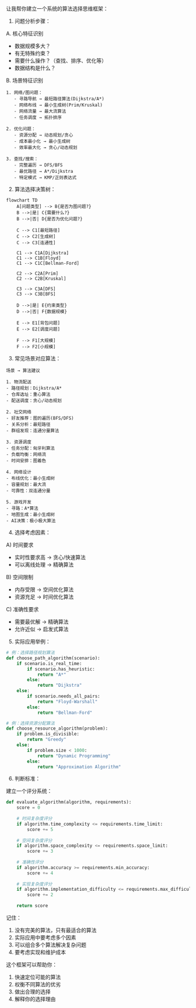让我帮你建立一个系统的算法选择思维框架：

1. 问题分析步骤：

A. 核心特征识别
- 数据规模多大？
- 有无特殊约束？
- 需要什么操作？（查找、排序、优化等）
- 数据结构是什么？

B. 场景特征识别
```
1. 网络/图问题：
   - 寻路导航 → 最短路径算法(Dijkstra/A*)
   - 网络布线 → 最小生成树(Prim/Kruskal)
   - 网络流量 → 最大流算法
   - 任务调度 → 拓扑排序

2. 优化问题：
   - 资源分配 → 动态规划/贪心
   - 成本最小化 → 最小生成树
   - 效率最大化 → 贪心/动态规划

3. 查找/搜索：
   - 完整遍历 → DFS/BFS
   - 最优路径 → A*/Dijkstra
   - 特定模式 → KMP/正则表达式
```

2. 算法选择决策树：

```mermaid
flowchart TD
    A[问题类型] --> B{是否为图问题?}
    B -->|是| C{需要什么?}
    B -->|否| D{是否为优化问题?}
    
    C --> C1[最短路径]
    C --> C2[生成树]
    C --> C3[连通性]
    
    C1 --> C1A[Dijkstra]
    C1 --> C1B[Floyd]
    C1 --> C1C[Bellman-Ford]
    
    C2 --> C2A[Prim]
    C2 --> C2B[Kruskal]
    
    C3 --> C3A[DFS]
    C3 --> C3B[BFS]
    
    D -->|是| E{约束类型}
    D -->|否| F{数据规模}
    
    E --> E1[背包问题]
    E --> E2[调度问题]
    
    F --> F1[大规模]
    F --> F2[小规模]

```

3. 常见场景对应算法：

```
场景 → 算法建议

1. 物流配送
- 路径规划：Dijkstra/A*
- 仓库选址：重心算法
- 配送调度：贪心/动态规划

2. 社交网络
- 好友推荐：图的遍历(BFS/DFS)
- 关系分析：最短路径
- 群组发现：连通分量算法

3. 资源调度
- 任务分配：匈牙利算法
- 负载均衡：网络流
- 时间安排：图着色

4. 网络设计
- 布线优化：最小生成树
- 容量规划：最大流
- 可靠性：双连通分量

5. 游戏开发
- 寻路：A*算法
- 地图生成：最小生成树
- AI决策：极小极大算法
```

4. 选择考虑因素：

A) 时间要求
- 实时性要求高 → 贪心/快速算法
- 可以离线处理 → 精确算法

B) 空间限制
- 内存受限 → 空间优化算法
- 资源充足 → 时间优化算法

C) 准确性要求
- 需要最优解 → 精确算法
- 允许近似 → 启发式算法

5. 实际应用举例：

```python
# 例：选择路径规划算法
def choose_path_algorithm(scenario):
    if scenario.is_real_time:
        if scenario.has_heuristic:
            return "A*"
        else:
            return "Dijkstra"
    else:
        if scenario.needs_all_pairs:
            return "Floyd-Warshall"
        else:
            return "Bellman-Ford"

# 例：选择资源分配算法
def choose_resource_algorithm(problem):
    if problem.is_divisible:
        return "Greedy"
    else:
        if problem.size < 1000:
            return "Dynamic Programming"
        else:
            return "Approximation Algorithm"
```

6. 判断标准：

建立一个评分系统：
```python
def evaluate_algorithm(algorithm, requirements):
    score = 0
    
    # 时间复杂度评分
    if algorithm.time_complexity <= requirements.time_limit:
        score += 5
        
    # 空间复杂度评分
    if algorithm.space_complexity <= requirements.space_limit:
        score += 3
        
    # 准确性评分
    if algorithm.accuracy >= requirements.min_accuracy:
        score += 4
        
    # 实现复杂度评分
    if algorithm.implementation_difficulty <= requirements.max_difficulty:
        score += 2
        
    return score
```

记住：
1. 没有完美的算法，只有最适合的算法
2. 实际应用中要考虑多个因素
3. 可以组合多个算法解决复杂问题
4. 要考虑实现和维护成本

这个框架可以帮助你：
1. 快速定位可能的算法
2. 权衡不同算法的优劣
3. 做出合理的选择
4. 解释你的选择理由